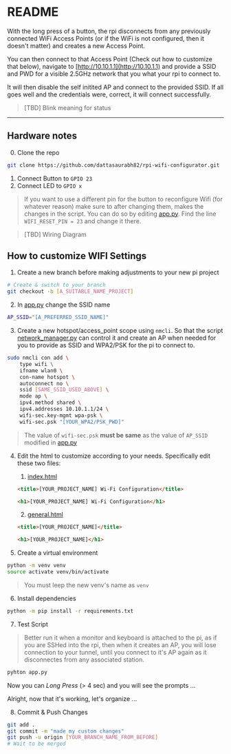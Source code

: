 # README

With the long press of a button, the rpi disconnects from any previously connected WiFi Access Points (or if the WiFi is not configured, then it doesn't matter) and creates a new Access Point. 

You can then connect to that Access Point (Check out how to customize that below), navigate to [http://10.10.1.1](http://10.10.1.1) and provide a SSID and PWD for a visible 2.5GHz network that you what your rpi to connect to. 

It will then disable the self initited AP and connect to the provided SSID. If all goes well and the credentials were, correct, it will connect successfully. 

> [TBD] Blink meaning for status 

---

## Hardware notes

0. Clone the repo

```bash
git clone https://github.com/dattasaurabh82/rpi-wifi-configurator.git
```

1. Connect Button to  `GPIO 23 `
2. Connect LED to  `GPIO x `

> If you want to use a different pin for the button to reconfigure Wifi (for whatever reason) make sure to after changing them, makes the changes in the script. You can do so by editing [app.py](app.py). Find the line `WIFI_RESET_PIN = 23` and change it there. 

> [TBD] Wiring Diagram

## How to customize WIFI Settings

1. Create a new branch before making adjustments to your new pi project

```bash
# Create & switch to your branch
git checkout -b [A_SUITABLE_NAME_PROJECT]
```

2. In [app.py](app.py) change the SSID name

```bash
AP_SSID="[A_PREFERRED_SSID_NAME]"
```

3. Create a new hotspot/access_point scope using `nmcli`. So that the script [network_manager.py](wifi_config/network_manager.py) can control it and create an AP when needed for you to provide as SSID and WPA2/PSK for the pi to connect to.

```bash
sudo nmcli con add \
    type wifi \
    ifname wlan0 \
    con-name hotspot \
    autoconnect no \
    ssid [SAME_SSID_USED_ABOVE] \
    mode ap \
    ipv4.method shared \
    ipv4.addresses 10.10.1.1/24 \
    wifi-sec.key-mgmt wpa-psk \
    wifi-sec.psk "[YOUR_WPA2/PSK_PWD]"
```

> The value of `wifi-sec.psk` __must be same__ as the value of `AP_SSID` modified in [app.py](app.py)

4. Edit the html to customize according to your needs. Specifically edit these two files:
    
    1. [index.html](wifi_config/templates/index.html)

    ```html
    <title>[YOUR_PROJECT_NAME] Wi-Fi Configuration</title>
    ```

    ```html
    <h1>[YOUR_PROJECT_NAME] Wi-Fi Configuration</h1>
    ```

    2. [general.html](wifi_config/templates/general.html)

    ```html
    <title>[YOUR_PROJECT_NAME]</title>
    ```

    ```html
    <h1>[YOUR_PROJECT_NAME]</h1>
    ```

5. Create a virtual environment

```bash
python -m venv venv
source activate venv/bin/activate
```

> You must leep the new venv's name as `venv` 

6. Install dependencies

```bash
python -m pip install -r requirements.txt
```

7. Test Script

> Better run it when a monitor and keyboard is attached to the pi, as if you are SSHed into the rpi, then when it creates an AP, you will lose connection to your tunnel, until you connect to it's AP again as it disconnectes from any associated station.

```bash
pyhton app.py
```

Now you can _Long Press_ (> 4 sec) and you will see the prompts ...

Alright, now that it's working, let's organize ...

8. Commit & Push Changes

```bash
git add .
git commit -m "made my custom changes"
git push -u origin [YOUR_BRANCH_NAME_FROM_BEFORE]
# Wait to be merged
```

